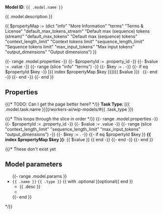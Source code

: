 **Model ID**: `{{ .model.name }}`

{{ .model.description }}

{{ $propertyMap := (dict
    "info" "More Information"
    "terms" "Terms & License"
    "default_max_tokens_stream" "Default max (sequence) tokens (stream)"
    "default_max_tokens" "Default max (sequence) tokens"
    "context_length_limit" "Context tokens limit"
    "sequence_length_limit" "Sequence tokens limit"
    "max_input_tokens" "Max input tokens"
    "output_dimensions" "Output dimensions")
}}

{{- range .model.properties -}}
  {{- $propertyId := .property_id -}}
  {{- $value := .value -}}
  {{- range (slice "info" "terms") -}}
    {{- $key := . -}}
    {{- if eq $propertyId $key -}}
[{{ index $propertyMap $key }}]({{ $value }}) &nbsp;
    {{- end -}}
  {{- end -}}
{{- end }}


## Properties

{{/* TODO: Can I get the page better here? */}}
**Task Type**: [{{ .model.task.name }}](/workers-ai/wip-models/#{{ .task_type }})

{{/* This loops through the slice in order */}}
{{- range .model.properties -}}
  {{- $propertyId := .property_id -}}
  {{- $value := .value -}}
  {{- range (slice "context_length_limit" "sequence_length_limit" "max_input_tokens" "output_dimensions") -}}
    {{- $key := . -}}
    {{- if eq $propertyId $key }}
**{{ index $propertyMap $key }}**: {{ $value }}
    {{ end -}}
  {{- end -}}
{{- end }}


{{/* These don't exist yet
## Model parameters

<div class="DocsMarkdown--definitions">
<ul>
  {{- range .model.params }}
  <li>
  <code>{{ .name }}</code>
  <code class="InlineCode InlineCode-is-type">{{ .type }}</code>
  {{ with .optional }}<span class="DocsMarkdown--prop-meta">optional</span>{{ end }}
  <ul><li>{{ .desc }}<li></ul>
  </li>
{{- end }}

</ul>
</div>

*/}}